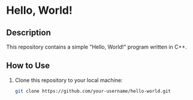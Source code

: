 # Hello, World!

## Description
This repository contains a simple "Hello, World!" program written in C++. 

## How to Use
1. Clone this repository to your local machine:
   ```bash
   git clone https://github.com/your-username/hello-world.git
